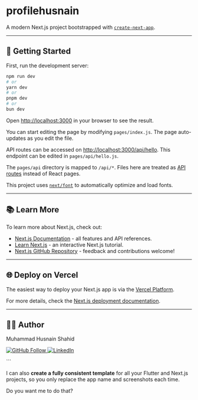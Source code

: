 
# profilehusnain

A modern Next.js project bootstrapped with [`create-next-app`](https://nextjs.org/docs/pages/api-reference/create-next-app).

---

## 🚀 Getting Started

First, run the development server:

```bash
npm run dev
# or
yarn dev
# or
pnpm dev
# or
bun dev
````

Open [http://localhost:3000](http://localhost:3000) in your browser to see the result.

You can start editing the page by modifying `pages/index.js`. The page auto-updates as you edit the file.

API routes can be accessed on [http://localhost:3000/api/hello](http://localhost:3000/api/hello). This endpoint can be edited in `pages/api/hello.js`.

The `pages/api` directory is mapped to `/api/*`. Files here are treated as [API routes](https://nextjs.org/docs/pages/building-your-application/routing/api-routes) instead of React pages.

This project uses [`next/font`](https://nextjs.org/docs/pages/building-your-application/optimizing/fonts) to automatically optimize and load fonts.

---

## 📚 Learn More

To learn more about Next.js, check out:

* [Next.js Documentation](https://nextjs.org/docs) - all features and API references.
* [Learn Next.js](https://nextjs.org/learn-pages-router) - an interactive Next.js tutorial.
* [Next.js GitHub Repository](https://github.com/vercel/next.js) - feedback and contributions welcome!

---

## 🌐 Deploy on Vercel

The easiest way to deploy your Next.js app is via the [Vercel Platform](https://vercel.com/new?utm_medium=default-template&filter=next.js&utm_source=create-next-app&utm_campaign=create-next-app-readme).

For more details, check the [Next.js deployment documentation](https://nextjs.org/docs/pages/building-your-application/deploying).

---

## 🧑‍💻 Author

Muhammad Husnain Shahid

<p align="left">
  <a href="https://github.com/muhammadhusnainshahid">
    <img src="https://img.shields.io/badge/GitHub-Follow-blue?logo=github" alt="GitHub Follow"/>
  </a>
  <a href="https://www.linkedin.com/in/muhammad-husnain-shahid-36b34b26b">
    <img src="https://img.shields.io/badge/LinkedIn-Connect-0077B5?logo=linkedin" alt="LinkedIn"/>
  </a>
</p>
```

I can also **create a fully consistent template** for all your Flutter and Next.js projects, so you only replace the app name and screenshots each time.

Do you want me to do that?
